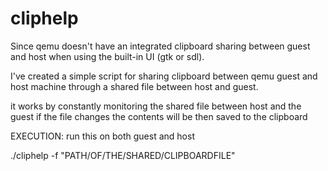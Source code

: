 # cliphelp


Since qemu doesn't have an integrated clipboard sharing between guest and host when using
the built-in UI (gtk or sdl).

I've created a simple script for sharing clipboard between qemu guest and host machine through
a shared file between host and guest.

it works by constantly monitoring the shared file between host and the guest
if the file changes the contents will be then saved to the clipboard



EXECUTION:
run this on both guest and host

./cliphelp -f "PATH/OF/THE/SHARED/CLIPBOARDFILE"

